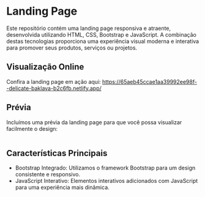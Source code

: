 # Landing Page

Este repositório contém uma landing page responsiva e atraente, desenvolvida utilizando HTML, CSS, Bootstrap e JavaScript. A combinação destas tecnologias proporciona uma experiência visual moderna e interativa para promover seus produtos, serviços ou projetos.

## Visualização Online
Confira a landing page em ação aqui:
https://65aeb45ccae1aa39992ee98f--delicate-baklava-b2c6fb.netlify.app/

## Prévia
Incluímos uma prévia da landing page para que você possa visualizar facilmente o design:

<img src="https://cdn.discordapp.com/attachments/1102647332350206095/1199055478416736336/screencapture-127-0-0-1-5500-index-html-2024-01-22-15_18_03.png?ex=65c1266f&is=65aeb16f&hm=fb85989f184ec38dfe4a2f6e6d480cbf2074a2a94db868e89c9d69ef2ccf469b&" alt="">


## Características Principais
- Bootstrap Integrado: Utilizamos o framework Bootstrap para um design consistente e responsivo.
- JavaScript Interativo: Elementos interativos adicionados com JavaScript para uma experiência mais dinâmica.

